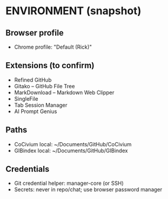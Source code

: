 <!-- status: stub; target: 150+ words -->
<!-- status: stub; target: 150+ words -->
<!-- status: stub; target: 150+ words -->
# ENVIRONMENT (snapshot)

## Browser profile
- Chrome profile: "Default (Rick)"

## Extensions (to confirm)
- Refined GitHub
- Gitako – GitHub File Tree
- MarkDownload – Markdown Web Clipper
- SingleFile
- Tab Session Manager
- AI Prompt Genius

## Paths
- CoCivium local: ~/Documents/GitHub/CoCivium
- GIBindex local: ~/Documents/GitHub/GIBindex

## Credentials
- Git credential helper: manager-core (or SSH)
- Secrets: never in repo/chat; use browser password manager




